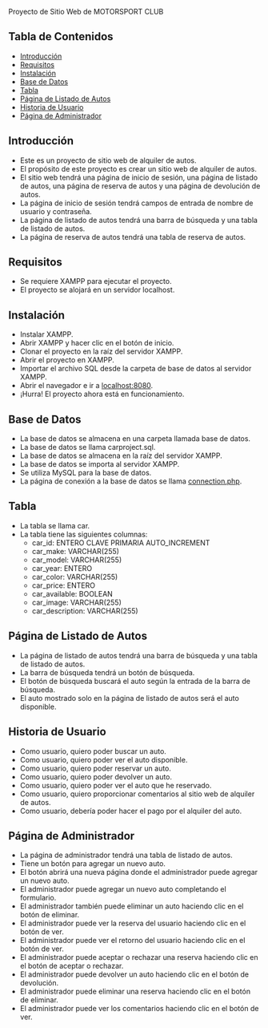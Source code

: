 
Proyecto de Sitio Web de MOTORSPORT CLUB


## Tabla de Contenidos

- [Introducción](#introducción)
- [Requisitos](#requisitos)
- [Instalación](#instalación)
- [Base de Datos](#base-de-datos)
- [Tabla](#tabla)
- [Página de Listado de Autos](#página-de-listado-de-autos)
- [Historia de Usuario](#historia-de-usuario)
- [Página de Administrador](#página-de-administrador)

## Introducción

- Este es un proyecto de sitio web de alquiler de autos.
- El propósito de este proyecto es crear un sitio web de alquiler de autos.
- El sitio web tendrá una página de inicio de sesión, una página de listado de autos, una página de reserva de autos y una página de devolución de autos.
- La página de inicio de sesión tendrá campos de entrada de nombre de usuario y contraseña.
- La página de listado de autos tendrá una barra de búsqueda y una tabla de listado de autos.
- La página de reserva de autos tendrá una tabla de reserva de autos.

## Requisitos

- Se requiere XAMPP para ejecutar el proyecto.
- El proyecto se alojará en un servidor localhost.

## Instalación

- Instalar XAMPP.
- Abrir XAMPP y hacer clic en el botón de inicio.
- Clonar el proyecto en la raíz del servidor XAMPP.
- Abrir el proyecto en XAMPP.
- Importar el archivo SQL desde la carpeta de base de datos al servidor XAMPP.
- Abrir el navegador e ir a [localhost:8080](localhost:8080).
- ¡Hurra! El proyecto ahora está en funcionamiento.

## Base de Datos

- La base de datos se almacena en una carpeta llamada base de datos.
- La base de datos se llama carproject.sql.
- La base de datos se almacena en la raíz del servidor XAMPP.
- La base de datos se importa al servidor XAMPP.
- Se utiliza MySQL para la base de datos.
- La página de conexión a la base de datos se llama [connection.php](/connection.php).

## Tabla

- La tabla se llama car.
- La tabla tiene las siguientes columnas:
    - car_id: ENTERO CLAVE PRIMARIA AUTO_INCREMENT
    - car_make: VARCHAR(255)
    - car_model: VARCHAR(255)
    - car_year: ENTERO
    - car_color: VARCHAR(255)
    - car_price: ENTERO
    - car_available: BOOLEAN
    - car_image: VARCHAR(255)
    - car_description: VARCHAR(255)

## Página de Listado de Autos

- La página de listado de autos tendrá una barra de búsqueda y una tabla de listado de autos.
- La barra de búsqueda tendrá un botón de búsqueda.
- El botón de búsqueda buscará el auto según la entrada de la barra de búsqueda.
- El auto mostrado solo en la página de listado de autos será el auto disponible.

## Historia de Usuario

- Como usuario, quiero poder buscar un auto.
- Como usuario, quiero poder ver el auto disponible.
- Como usuario, quiero poder reservar un auto.
- Como usuario, quiero poder devolver un auto.
- Como usuario, quiero poder ver el auto que he reservado.
- Como usuario, quiero proporcionar comentarios al sitio web de alquiler de autos.
- Como usuario, debería poder hacer el pago por el alquiler del auto.

## Página de Administrador

- La página de administrador tendrá una tabla de listado de autos.
- Tiene un botón para agregar un nuevo auto.
- El botón abrirá una nueva página donde el administrador puede agregar un nuevo auto.
- El administrador puede agregar un nuevo auto completando el formulario.
- El administrador también puede eliminar un auto haciendo clic en el botón de eliminar.
- El administrador puede ver la reserva del usuario haciendo clic en el botón de ver.
- El administrador puede ver el retorno del usuario haciendo clic en el botón de ver.
- El administrador puede aceptar o rechazar una reserva haciendo clic en el botón de aceptar o rechazar.
- El administrador puede devolver un auto haciendo clic en el botón de devolución.
- El administrador puede eliminar una reserva haciendo clic en el botón de eliminar.
- El administrador puede ver los comentarios haciendo clic en el botón de ver.






